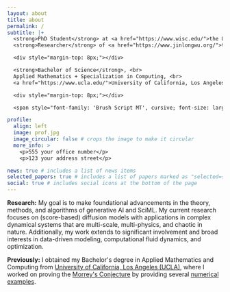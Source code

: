 ```yaml
---
layout: about
title: about
permalink: /
subtitle: |+
  <strong>PhD Student</strong> at <a href="https://www.wisc.edu/">the University of Wisconsin-Madison</a>. <br>
  <strong>Researcher</strong> of <a href="https://www.jinlongwu.org/">the Artificial Intelligence for Modeling and Simulation Lab</a>.

  <div style="margin-top: 8px;"></div> 

  <strong>Bachelor of Science</strong>, <br>
  Applied Mathematics + Specialization in Computing, <br>
  <a href="https://www.ucla.edu/">University of California, Los Angeles</a>.

  <div style="margin-top: 8px;"></div> 

  <span style="font-family: 'Brush Script MT', cursive; font-size: larger;">The creative principle resides in mathematics. - Albert Einstein</span>

profile:
  align: left
  image: prof.jpg
  image_circular: false # crops the image to make it circular
  more_info: >
    <p>555 your office number</p>
    <p>123 your address street</p>

news: true # includes a list of news items
selected_papers: true # includes a list of papers marked as "selected={true}"
social: true # includes social icons at the bottom of the page
---
```

**Research:** My goal is to make foundational advancements in the theory, methods, and algorithms of generative AI and SciML. My current research focuses on (score-based) diffusion models with applications in complex dynamical systems that are multi-scale, multi-physics, and chaotic in nature. Additionally, my work extends to significant involvement and broad interests in data-driven modeling, computational fluid dynamics, and optimization.

**Previously:** I obtained my Bachelor's degree in Applied Mathematics and Computing from [University of California, Los Angeles (UCLA)](https://www.ucla.edu/), where I worked on proving the [Morrey's Conjecture](https://www.ias.edu/video/morreys-conjecture) by providing several [numerical examples](https://arxiv.org/abs/2211.11194).